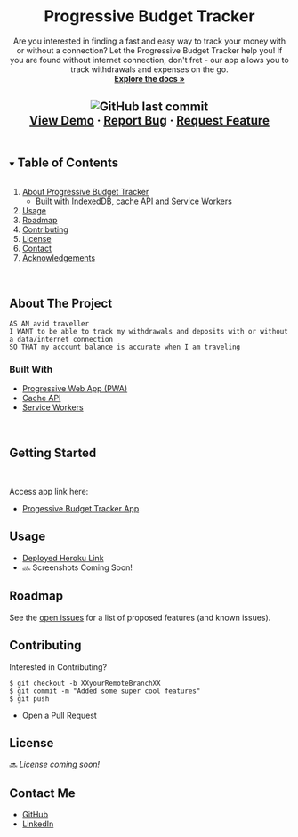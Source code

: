 <p align="center">

  <h1 align="center">Progressive Budget Tracker </h1>

  <p align="center">
    Are you interested in finding a fast and easy way to track your money with or without a connection? Let the Progressive Budget Tracker help you! If you are found without internet connection, don't fret - our app allows you to track withdrawals and expenses on the go.
    <br />
    <a href="https://github.com/junkoyama/Progressive-Budget">
      <strong>Explore the docs »</strong>
    </a>
    </p>
    <p>
  <h2 align="center">

![GitHub last commit](https://img.shields.io/github/last-commit/junkoyama/Progressive-Budget)
<br />
<a href="#">View Demo</a>
·
<a href="https://github.com/junkoyama/Progressive-Budget/issues">Report Bug</a>
·
<a href="https://github.com/junkoyama/Progressive-Budget/issues">Request Feature</a>

</h2>
  </p>
</p>

<details open="open">
  <summary><h2 style="display: inline-block">Table of Contents</h2></summary>
  <ol>
    <li>
      <a href="#about-the-project">About Progressive Budget Tracker</a>
      <ul>
        <li><a href="#built-with">Built with IndexedDB, cache API and Service Workers</a></li>
      </ul>
    </li>
    <li><a href="#usage">Usage</a></li>
    <li><a href="#roadmap">Roadmap</a></li>
    <li><a href="#contributing">Contributing</a></li>
    <li><a href="#license">License</a></li>
    <li><a href="#contact">Contact</a></li>
    <li><a href="#acknowledgements">Acknowledgements</a></li>
  </ol>
</details>
</br>

<!-- ABOUT THE PROJECT -->

## About The Project

```
AS AN avid traveller
I WANT to be able to track my withdrawals and deposits with or without a data/internet connection
SO THAT my account balance is accurate when I am traveling
```

### Built With

- [Progressive Web App (PWA)](https://web.dev/progressive-web-apps/)
- [Cache API](https://web.dev/cache-api-quick-guide/)
- [Service Workers](https://developers.google.com/web/fundamentals/primers/service-workers)

</br>

## Getting Started

</br>

Access app link here: 
- [Progessive Budget Tracker App](https://junko-progressive-budget.herokuapp.com/)

## Usage

- [Deployed Heroku Link](https://junko-mongo-workout-tracker.herokuapp.com/)
- :soon: Screenshots Coming Soon!

## Roadmap

See the [open issues](https://github.com/junkoyama/Progressive-Budget/issues) for a list of proposed features (and known issues).

## Contributing

Interested in Contributing?

```
$ git checkout -b XXyourRemoteBranchXX
$ git commit -m "Added some super cool features"
$ git push
```

- Open a Pull Request

## License

:soon: _License coming soon!_

## Contact Me

- [GitHub](https://github.com/junkoyama)
- [LinkedIn](https://www.linkedin.com/in/junkoyamazaki/)
